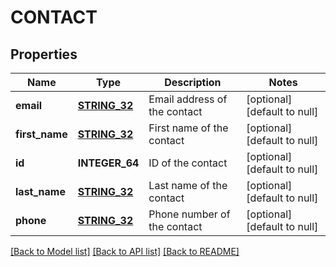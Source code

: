 # CONTACT

## Properties
Name | Type | Description | Notes
------------ | ------------- | ------------- | -------------
**email** | [**STRING_32**](STRING_32.md) | Email address of the contact | [optional] [default to null]
**first_name** | [**STRING_32**](STRING_32.md) | First name of the contact | [optional] [default to null]
**id** | **INTEGER_64** | ID of the contact | [optional] [default to null]
**last_name** | [**STRING_32**](STRING_32.md) | Last name of the contact | [optional] [default to null]
**phone** | [**STRING_32**](STRING_32.md) | Phone number of the contact | [optional] [default to null]

[[Back to Model list]](../README.md#documentation-for-models) [[Back to API list]](../README.md#documentation-for-api-endpoints) [[Back to README]](../README.md)


